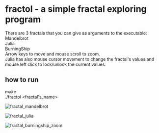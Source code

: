 # fractol - a simple fractal exploring program
There are 3 fractals that you can give as arguments to the executable:\
Mandelbrot\
Julia\
BurningShip\
Arrow keys to move and mouse scroll to zoom.\
Julia has also mouse cursor movement to change the fractal's values and mouse left click to lock/unlock the current values.

## how to run
make\
./fractol <fractal's_name>

![fractal_mandelbrot](https://github.com/reneaho/fractol/assets/22603820/41f9c7e9-1fae-4414-b454-736e4281d72f)

![fractal_julia](https://github.com/reneaho/fractol/assets/22603820/966190f8-0a11-4e37-8bcd-752ba8c10f9e)

![fractal_burningship_zoom](https://github.com/reneaho/fractol/assets/22603820/eceb5566-51cf-4ca0-ba08-397f0cebe2fa)


